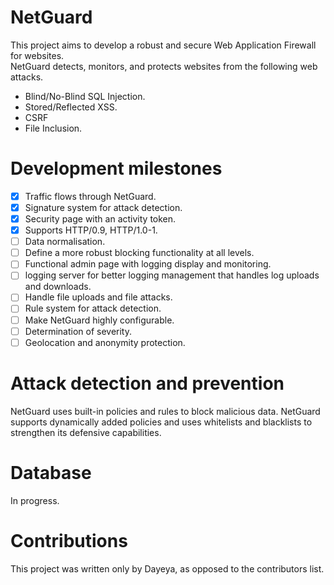# NetGuard
This project aims to develop a robust and secure Web Application Firewall for websites.<br>
NetGuard detects, monitors, and protects websites from the following web attacks.

* Blind/No-Blind SQL Injection.
* Stored/Reflected XSS.
* CSRF
* File Inclusion.

# Development milestones
- [x] Traffic flows through NetGuard.
- [x] Signature system for attack detection.
- [x] Security page with an activity token.
- [x] Supports HTTP/0.9, HTTP/1.0-1.
- [ ] Data normalisation.
- [ ] Define a more robust blocking functionality at all levels.
- [ ] Functional admin page with logging display and monitoring.
- [ ] logging server for better logging management that handles log uploads and downloads.
- [ ] Handle file uploads and file attacks.
- [ ] Rule system for attack detection.
- [ ] Make NetGuard highly configurable.
- [ ] Determination of severity.
- [ ] Geolocation and anonymity protection.

# Attack detection and prevention
NetGuard uses built-in policies and rules to block malicious data. NetGuard supports dynamically added policies and uses whitelists and blacklists to strengthen its defensive capabilities.

# Database
In progress.

# Contributions
This project was written only by Dayeya, as opposed to the contributors list.
